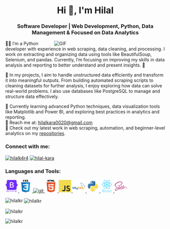 <h1 align="center">Hi 👋, I'm Hilal</h1>
<h3 align="center">Software Developer | Web Development, Python, Data Management & Focused on Data Analytics</h3>

<img align="right" alt="GIF" src="https://media.giphy.com/media/LMcB8XospGZO8UQq87/giphy.gif" width="350" style="max-width: 100%;">

<p> 
👩‍💻 I’m a Python developer with experience in web scraping, data cleaning, and processing. I work on extracting and organizing data using tools like BeautifulSoup, Selenium, and pandas. Currently, I’m focusing on improving my skills in data analysis and reporting to better understand and present insights. 🚀
</p>

<p> 
🎯 In my projects, I aim to handle unstructured data efficiently and transform it into meaningful outputs. From building automated scraping scripts to cleaning datasets for further analysis, I enjoy exploring how data can solve real-world problems. I also use databases like PostgreSQL to manage and structure data effectively.
</p>

🌱 Currently learning advanced Python techniques, data visualization tools like Matplotlib and Power BI, and exploring best practices in analytics and reporting.  
📧 Reach me at: <a href="mailto:hilalkara0020@gmail.com">hilalkara0020@gmail.com</a>  
🔗 Check out my latest work in web scraping, automation, and beginner-level analytics on my <a href="https://github.com/hilalkr">repositories</a>.  

 


<h3 align="left">Connect with me:</h3>
<p align="left">
<a href="https://twitter.com/hilalk4r4" target="blank"><img align="center" src="https://raw.githubusercontent.com/rahuldkjain/github-profile-readme-generator/master/src/images/icons/Social/twitter.svg" alt="hilalk4r4" height="30" width="40" /></a>
<a href="https://linkedin.com/in/hilal-kara" target="blank"><img align="center" src="https://raw.githubusercontent.com/rahuldkjain/github-profile-readme-generator/master/src/images/icons/Social/linked-in-alt.svg" alt="hilal-kara" height="30" width="40" /></a>

</p>

<h3 align="left">Languages and Tools:</h3>
<p align="left">
<a href="https://getbootstrap.com" target="_blank" rel="noreferrer"> <img src="https://raw.githubusercontent.com/devicons/devicon/master/icons/bootstrap/bootstrap-plain-wordmark.svg" alt="bootstrap" width="40" height="40"/> </a>
<a href="https://www.w3schools.com/css/" target="_blank" rel="noreferrer"> <img src="https://raw.githubusercontent.com/devicons/devicon/master/icons/css3/css3-original-wordmark.svg" alt="css3" width="40" height="40"/> </a>
<a href="https://git-scm.com/" target="_blank" rel="noreferrer"> <img src="https://www.vectorlogo.zone/logos/git-scm/git-scm-icon.svg" alt="git" width="40" height="40"/> </a>
<a href="https://www.w3.org/html/" target="_blank" rel="noreferrer"> <img src="https://raw.githubusercontent.com/devicons/devicon/master/icons/html5/html5-original-wordmark.svg" alt="html5" width="40" height="40"/> </a>
<a href="https://developer.mozilla.org/en-US/docs/Web/JavaScript" target="_blank" rel="noreferrer"> <img src="https://raw.githubusercontent.com/devicons/devicon/master/icons/javascript/javascript-original.svg" alt="javascript" width="40" height="40"/> </a>
<a href="https://www.mysql.com/" target="_blank" rel="noreferrer"> <img src="https://raw.githubusercontent.com/devicons/devicon/master/icons/mysql/mysql-original-wordmark.svg" alt="mysql" width="40" height="40"/> </a>
<a href="https://www.python.org" target="_blank" rel="noreferrer"> <img src="https://raw.githubusercontent.com/devicons/devicon/master/icons/python/python-original.svg" alt="python" width="40" height="40"/> </a>
<a href="https://reactjs.org/" target="_blank" rel="noreferrer"> <img src="https://raw.githubusercontent.com/devicons/devicon/master/icons/react/react-original-wordmark.svg" alt="react" width="40" height="40"/> </a>
<a href="https://sass-lang.com" target="_blank" rel="noreferrer"> <img src="https://raw.githubusercontent.com/devicons/devicon/master/icons/sass/sass-original.svg" alt="sass" width="40" height="40"/> </a>
</p>

<p><img align="left" src="https://github-readme-stats.vercel.app/api/top-langs?username=hilalkr&theme=radical&show_icons=true&locale=en&layout=compact" alt="hilalkr" /></p>
<p>&nbsp;<img align="center" src="https://github-readme-stats.vercel.app/api?username=hilalkr&theme=radical&show_icons=true&locale=en" alt="hilalkr" /></p>
<p><img align="center" src="https://github-readme-streak-stats.herokuapp.com/?user=hilalkr&theme=radical&" alt="hilalkr" /></p>

<p align="left"> 
<img src="https://komarev.com/ghpvc/?username=hilalkr&label=Profile%20views&color=brightgreen&style=for-the-badge" alt="hilalkr" /> 
</p>
